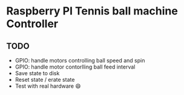 # Raspberry PI Tennis ball machine Controller

## TODO

- GPIO: handle motors controlling ball speed and spin
- GPIO: handle motor contorlling ball feed interval
- Save state to disk
- Reset state / erate state
- Test with real hardware :smile:
